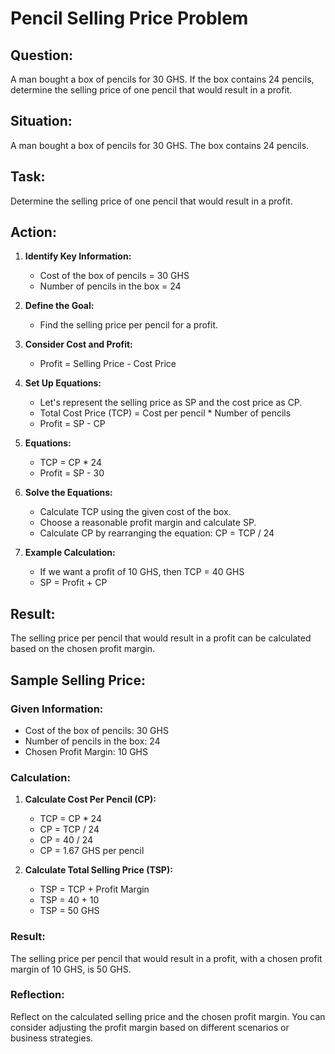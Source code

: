 # Pencil Selling Price Problem

## Question:

A man bought a box of pencils for 30 GHS. If the box contains 24 pencils, determine the selling price of one pencil that would result in a profit.

## Situation:

A man bought a box of pencils for 30 GHS. The box contains 24 pencils.

## Task:

Determine the selling price of one pencil that would result in a profit.

## Action:

1. **Identify Key Information:**

   - Cost of the box of pencils = 30 GHS
   - Number of pencils in the box = 24

2. **Define the Goal:**

   - Find the selling price per pencil for a profit.

3. **Consider Cost and Profit:**

   - Profit = Selling Price - Cost Price

4. **Set Up Equations:**

   - Let's represent the selling price as SP and the cost price as CP.
   - Total Cost Price (TCP) = Cost per pencil \* Number of pencils
   - Profit = SP - CP

5. **Equations:**

   - TCP = CP \* 24
   - Profit = SP - 30

6. **Solve the Equations:**

   - Calculate TCP using the given cost of the box.
   - Choose a reasonable profit margin and calculate SP.
   - Calculate CP by rearranging the equation: CP = TCP / 24

7. **Example Calculation:**
   - If we want a profit of 10 GHS, then TCP = 40 GHS
   - SP = Profit + CP

## Result:

The selling price per pencil that would result in a profit can be calculated based on the chosen profit margin.

## Sample Selling Price:

### Given Information:

- Cost of the box of pencils: 30 GHS
- Number of pencils in the box: 24
- Chosen Profit Margin: 10 GHS

### Calculation:

1. **Calculate Cost Per Pencil (CP):**

   - TCP = CP \* 24
   - CP = TCP / 24
   - CP = 40 / 24
   - CP = 1.67 GHS per pencil

2. **Calculate Total Selling Price (TSP):**
   - TSP = TCP + Profit Margin
   - TSP = 40 + 10
   - TSP = 50 GHS

### Result:

The selling price per pencil that would result in a profit, with a chosen profit margin of 10 GHS, is 50 GHS.

### Reflection:

Reflect on the calculated selling price and the chosen profit margin. You can consider adjusting the profit margin based on different scenarios or business strategies.
